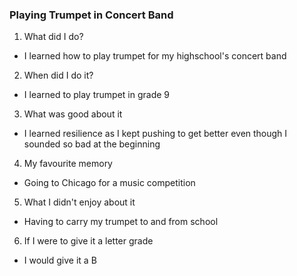 ### Playing Trumpet in Concert Band

1) What did I do?

- I learned how to play trumpet for my highschool's concert band

2) When did I do it?

- I learned to play trumpet in grade 9

3) What was good about it

- I learned resilience as I kept pushing to get better even though I sounded so bad at the beginning

4) My favourite memory

- Going to Chicago for a music competition

5) What I didn't enjoy about it 

- Having to carry my trumpet to and from school

6) If I were to give it a letter grade

- I would give it a B
